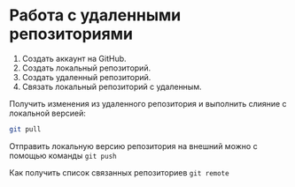 # Работа с удаленными репозиториями

1. Создать аккаунт на GitHub.
2. Создать локальный репозиторий.
3. Создать удаленный репозиторий.
4. Связать локальный репозиторий с удаленным.

Получить изменения из удаленного репозитория и выполнить слияние с локальной версией:

```bash
git pull
```
Отправить локальную версию репозитория на внешний можно с помощью команды `git push`

Как получить список связанных репозиториев `git remote`
